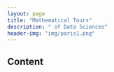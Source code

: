 ```yaml
---
layout: page
title: "Mathematical Tours"
description: " of Data Sciences"
header-img: "img/paris1.png"
---
```


Content
-----
